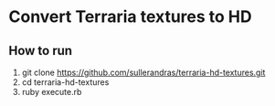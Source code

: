 Convert Terraria textures to HD
===============================

How to run
----------

1. git clone https://github.com/sullerandras/terraria-hd-textures.git
2. cd terraria-hd-textures
3. ruby execute.rb
